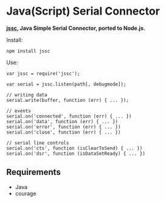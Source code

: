 # Java(Script) Serial Connector

**[jssc](https://code.google.com/p/java-simple-serial-connector/), Java Simple Serial Connector, ported to Node.js.**

Install:

```
npm install jssc
```

Use:

```
var jssc = require('jssc');

var serial = jssc.listen(path[, debugmode]);

// writing data
serial.write(buffer, function (err) { ... });

// events
serial.on('connected', function (err) { ... })
serial.on('data', function (err) { ... })
serial.on('error', function (err) { ... })
serial.on('close', function (err) { ... })

// serial line controls
serial.on('cts', function (isClearToSend) { ... })
serial.on('dsr', function (isDataSetReady) { ... })
```

## Requirements

* Java
* courage